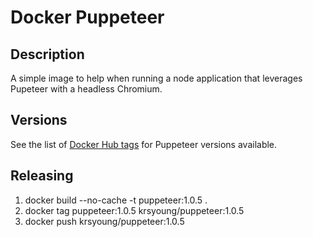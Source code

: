# Docker Puppeteer

## Description

A simple image to help when running a node application that leverages Pupeteer with a headless Chromium.

## Versions

See the list of [Docker Hub tags](https://hub.docker.com/r/krsyoung/puppeteer/tags/) for Puppeteer versions available.


## Releasing

1. docker build --no-cache -t puppeteer:1.0.5 .
2. docker tag puppeteer:1.0.5 krsyoung/puppeteer:1.0.5
3. docker push krsyoung/puppeteer:1.0.5